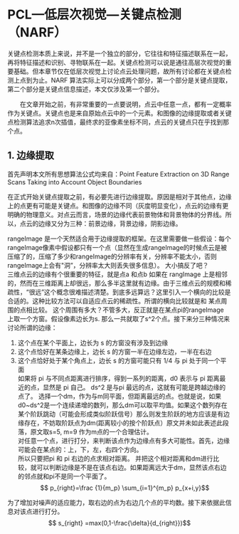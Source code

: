 # PCL—低层次视觉—关键点检测（NARF）

关键点检测本质上来说，并不是一个独立的部分，它往往和特征描述联系在一起，再将特征描述和识别、寻物联系在一起。关键点检测可以说是通往高层次视觉的重要基础。但本章节仅在低层次视觉上讨论点云处理问题，故所有讨论都在关键点检测上点到为止。NARF 算法实际上可以分成两个部分，第一个部分是关键点提取，第二个部分是关键点信息描述，本文仅涉及第一个部分。  

　　在文章开始之前，有非常重要的一点要说明，点云中任意一点，都有一定概率作为关键点。关键点也是来自原始点云中的一个元素。和图像的边缘提取或者关键点检测算法追求n次插值，最终求的亚像素坐标不同，点云的关键点只在乎找到那个点。  

## 1. 边缘提取
首先声明本文所有思想算法公式均来自：Point Feature Extraction on 3D Range Scans Taking into Account Object Boundaries 

在正式开始关键点提取之前，有必要先进行边缘提取。原因是相对于其他点，边缘上的点更有可能是关键点。和图像的边缘不同（灰度明显变化），点云的边缘有更明确的物理意义。对点云而言，场景的边缘代表前景物体和背景物体的分界线。所以，点云的边缘又分为三种：前景边缘，背景边缘，阴影边缘。 

rangeImage 是一个天然适合用于边缘提取的框架。在这里需要做一些假设：每个rangeImage像素中假设都只有一个点（显然在生成rangeImage的时候点云是被压缩了的，压缩了多少和rangeImage的分辨率有关，分辨率不能太小，否则rangeImage上会有"洞”，分辨率太大则丢失很多信息）。 大小搞反了吧？  
三维点云的边缘有个很重要的特征，就是点a 和点b 如果在 rangImage 上是相邻的，然而在三维距离上却很远，那么多半这里就有边缘。由于三维点云的规模和稀疏性，“很远”这个概念很难描述清楚。到底多远算远？这里引入一个横向的比较是合适的。这种比较方法可以自适应点云的稀疏性。所谓的横向比较就是和 某点周围的点相比较。 这个周围有多大？不管多大，反正就是在某点pi的rangeImage 上取一个方窗。假设像素边长为s. 那么一共就取了s^2个点。接下来分三种情况来讨论所谓的边缘：  
1. 这个点在某个平面上，边长为 s 的方窗没有涉及到边缘  
2. 这个点恰好在某条边缘上，边长 s 的方窗一半在边缘左边，一半在右边   
3. 这个点恰好处于某个角点上，边长 s 的方窗可能只有 1/4 与 pi 处于同一个平面  
如果将 pi 与不同点距离进行排序，得到一系列的距离，d0 表示与 pi 距离最近的点，显然是 pi 自己。 ds^2 是与pi 最远的点，这就有可能是跨越边缘的点了。 选择一个dm，作为与m同平面，但距离最远的点。也就是说，如果d0~ds^2是一个连续递增的数列，那么dm可以取平均值。如果这个数列存在某个阶跃跳动（可能会形成类似阶跃信号）那么则发生阶跃的地方应该是有边缘存在，不妨取阶跃点为dm(距离较小的按个阶跃点）原文并未如此表述此段落，原文取s=5, m=9 作为m点的一个合理估计。  
对任意一个点，进行打分，来判断该点作为边缘点有多大可能性。首先，边缘可能会在某点的：上，下，左，右四个方向。  
所以只要把pi 和 pi 右边的点求相对距离。 并把这个相对距离和dm进行比较，就可以判断边缘是不是在该点右边。如果距离远大于dm，显然该点右边的邻点就和pi不是同一个平面了。  
$$ p_{right}=\frac {1}{m_p} \sum_{i=1}^{m_p} p_{x+i,y}$$

为了增加对噪声的适应能力，取右边的点为右边几个点的平均数。接下来依据此信息对该点进行打分。  
$$ s_{right} =max(0,1-\frac{\delta}{d_{right}})$$
